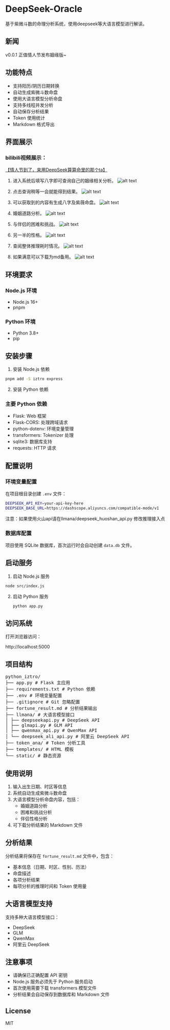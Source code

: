 # DeepSeek-Oracle

基于紫微斗数的命理分析系统，使用deepseek等大语言模型进行解读。

## 新闻

v0.0.1 正值情人节发布姻缘版~

## 功能特点

- 支持阳历/阴历日期转换
- 自动生成紫微斗数命盘
- 使用大语言模型分析命盘
- 支持多线程并发分析
- 自动保存分析结果
- Token 使用统计
- Markdown 格式导出

## 界面展示
### bilibili视频展示：
[【情人节到了，来用DeepSeek算算命里的那个ta】](https://www.bilibili.com/video/BV1M4KPeYEUd/?share_source=copy_web&amp;vd_source=61a460664b149ef3561e7fc98974fc81)

1. 进入系统后填写八字即可查询自己的姻缘相关分析。
![alt text](./static/p1.png)

2. 点击查询稍等一会就能得到结果。
![alt text](./static/p2.png)

3. 可以获取到的内容有生成八字及紫薇命盘。
![alt text](./static/p3.png)

4. 婚姻道路分析。
![alt text](./static/p4.png)

5. 与伴侣的困难和挑战。
![alt text](./static/p5.png)

6. 另一半的性格。
![alt text](./static/p6.png)

7. 查阅整体推理耗时情况。
![alt text](./static/p7.jpg)

8. 如果满意可以下载为md备用。
![alt text](./static/p8.png)

## 环境要求

### Node.js 环境
- Node.js 16+
- pnpm

### Python 环境
- Python 3.8+
- pip

## 安装步骤

1. 安装 Node.js 依赖



```bash
pnpm add -S iztro express
```




2. 安装 Python 依赖


### 主要 Python 依赖
- Flask: Web 框架
- Flask-CORS: 处理跨域请求
- python-dotenv: 环境变量管理
- transformers: Tokenizer 处理
- sqlite3: 数据库支持
- requests: HTTP 请求

## 配置说明

### 环境变量配置
在项目根目录创建 `.env` 文件：

```bash
DEEPSEEK_API_KEY=your-api-key-here
DEEPSEEK_BASE_URL=https://dashscope.aliyuncs.com/compatible-mode/v1
```

注意：如果使用火山api请在llmana/deepseek_huoshan_api.py 修改推理接入点 


### 数据库配置
项目使用 SQLite 数据库，首次运行时会自动创建 `data.db` 文件。

## 启动服务

1. 启动 Node.js 服务

```bash
node src/index.js
```

2. 启动 Python 服务

   ```bash
   python app.py
   ```

   

## 访问系统

打开浏览器访问：

http://localhost:5000




## 项目结构

<pre>
python_iztro/
├── app.py # Flask 主应用
├── requirements.txt # Python 依赖
├── .env # 环境变量配置
├── .gitignore # Git 忽略配置
├── fortune_result.md # 分析结果输出
├── llmana/ # 大语言模型接口
│ ├── deepseekapi.py # DeepSeek API
│ ├── glmapi.py # GLM API
│ ├── qwenmax_api.py # QwenMax API
│ └── deepseek_ali_api.py # 阿里云 DeepSeek API
├── token_ana/ # Token 分析工具
├── templates/ # HTML 模板
└── static/ # 静态资源
</pre>

## 使用说明

1. 输入出生日期、时区等信息
2. 系统自动生成紫微斗数命盘
3. 大语言模型分析命盘内容，包括：
   - 婚姻道路分析
   - 困难和挑战分析
   - 伴侣性格分析
4. 可下载分析结果的 Markdown 文件

## 分析结果

分析结果将保存在 `fortune_result.md` 文件中，包含：
- 基本信息（日期、时区、性别、历法）
- 命盘描述
- 各项分析结果
- 每项分析的推理时间和 Token 使用量

## 大语言模型支持

支持多种大语言模型接口：
- DeepSeek
- GLM
- QwenMax
- 阿里云 DeepSeek

## 注意事项

- 请确保已正确配置 API 密钥
- Node.js 服务必须先于 Python 服务启动
- 首次使用需要下载 transformers 模型文件
- 分析结果会自动保存到数据库和 Markdown 文件

## License

MIT

